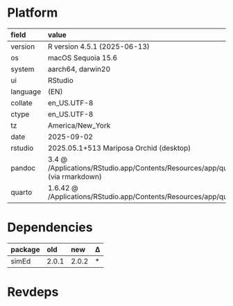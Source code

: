 # Platform

|field    |value                                                                                            |
|:--------|:------------------------------------------------------------------------------------------------|
|version  |R version 4.5.1 (2025-06-13)                                                                     |
|os       |macOS Sequoia 15.6                                                                               |
|system   |aarch64, darwin20                                                                                |
|ui       |RStudio                                                                                          |
|language |(EN)                                                                                             |
|collate  |en_US.UTF-8                                                                                      |
|ctype    |en_US.UTF-8                                                                                      |
|tz       |America/New_York                                                                                 |
|date     |2025-09-02                                                                                       |
|rstudio  |2025.05.1+513 Mariposa Orchid (desktop)                                                          |
|pandoc   |3.4 @ /Applications/RStudio.app/Contents/Resources/app/quarto/bin/tools/aarch64/ (via rmarkdown) |
|quarto   |1.6.42 @ /Applications/RStudio.app/Contents/Resources/app/quarto/bin/quarto                      |

# Dependencies

|package |old   |new   |Δ  |
|:-------|:-----|:-----|:--|
|simEd   |2.0.1 |2.0.2 |*  |

# Revdeps


